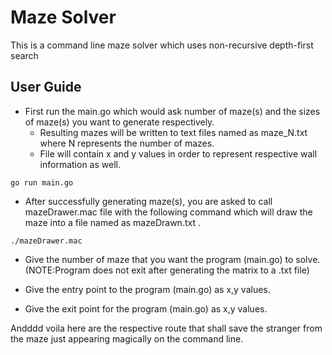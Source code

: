 # Maze Solver
This is a command line maze solver which uses non-recursive depth-first search 

## User Guide

- First run the main.go which would ask number of maze(s) and the sizes of maze(s) you want to generate respectively.
  - Resulting mazes will be written to text files named as maze_N.txt where N represents the number of mazes.
  - File will contain x and y values in order to represent respective wall information as well.
  
```
go run main.go
```

- After successfully generating maze(s), you are asked to call mazeDrawer.mac file with the following command 
  which will draw the maze into a file named as mazeDrawn.txt .
  
```
./mazeDrawer.mac
```

- Give the number of maze that you want the program (main.go) to solve. (NOTE:Program does not exit after generating the matrix to a .txt file)

- Give the entry point to the program (main.go) as x,y values.

- Give the exit point for the program (main.go) as x,y values.

Andddd voila here are the respective route that shall save the stranger from the maze just appearing magically on the command line.

